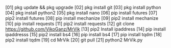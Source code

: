  [01] pkg update && pkg upgrade
  [02] pkg install git
  [03] pkg install python
  [04] pkg install python2
  [05] pkg install nano
  [06] pip install futures
  [07] pip2 install futures
  [08] pip install mechanize
  [09] pip2 install mechanize
  [10] pip install requests
  [11] pip2 install requests
  [12] git clone https://github.com/VikoGanz/MrVik
  [13] pip2 Install ipaddress
  [14] pip install ipaddresss
  [15] pip2 install bs4
  [16] pip install bs4
  [17] pip install tqdm
  [18] pip2 install tqdm
  [19] cd MrVik
  [20] git pull
  [21] python2 MrVik.py
